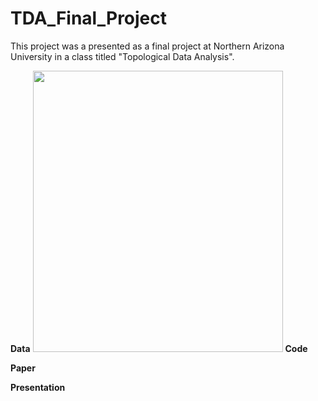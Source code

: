 # TDA_Final_Project
This project was a presented as a final project at Northern Arizona University in a class titled "Topological Data Analysis".

**Data**
<img src="Figures and Images/Polio_table_ex.pngraw=true" width="400" height="450"/> 
**Code**

**Paper**

**Presentation**
